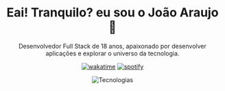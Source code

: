 <div align="center">

# Eai! Tranquilo? eu sou o João Araujo 👋

<p>Desenvolvedor Full Stack de 18 anos, apaixonado por desenvolver aplicações e explorar o universo da tecnologia.</p>

[![wakatime](https://wakatime.com/badge/user/769296d2-a243-41f3-93b0-57fcffd87669.svg)](https://wakatime.com/@769296d2-a243-41f3-93b0-57fcffd87669)
[![spotify](https://nocache.advaith.workers.dev?url=https://img.shields.io/endpoint?url=https://dev.discordprofiles.me/api/badge/spotify/460168484102602774)](https://dev.discordprofiles.me/openspotify/460168484102602774)

  <img src="https://skillicons.dev/icons?i=html,css,sass,javascript,typescript,react,nodejs,mongodb,mysql,git,vscode,figma&perline=6" alt="Tecnologias"/>
</div>
